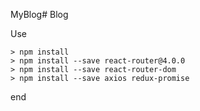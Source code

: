 MyBlog#   B l o g  
 Use	> npm install	> npm install --save react-router@4.0.0	> npm install --save react-router-dom	> npm install --save axios redux-promise	end